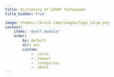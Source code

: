 ```yaml
---
title: Dictionary of LEGO® Techniques
title_hidden: true

image: themes://brick-camp/images/logo_large.png
content:
    items: '@self.modular'
    order:
        by: default
        dir: asc
        custom:
            - _intro
            - _newest
            - _categories
            - _about
---
```

